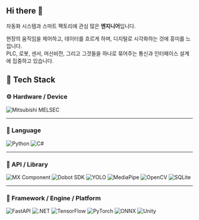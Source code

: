 ## Hi there 👋
자동화 시스템과 스마트 팩토리에 관심 많은 **엔지니어**입니다.

현장의 움직임을 제어하고, 데이터를 흐르게 하며, 디지털로 시각화하는 것에 흥미를 느낍니다.  
PLC, 로봇, 센서, 머신비전, 그리고 그것들을 하나로 묶어주는 통신과 인터페이스 설계에 집중하고 있습니다.


## 🔧 Tech Stack

### ⚙️ Hardware / Device
![Mitsubishi MELSEC](https://img.shields.io/badge/MITSUBISHI_MELSEC-E60012?style=flat&logo=semiconductor-manufacturing&logoColor=white)

---

### 🧩 Language
![Python](https://img.shields.io/badge/Python-3776AB?style=flat&logo=python&logoColor=white)
![C#](https://img.shields.io/badge/C%23-239120?style=flat&logo=dotnet&logoColor=white)


---

### 🔌 API / Library
![MX Component](https://img.shields.io/badge/MX_Component-000000?style=flat&logo=windows&logoColor=white)
![Dobot SDK](https://img.shields.io/badge/Dobot_SDK-0082C8?style=flat&logo=usb&logoColor=white)
![YOLO](https://img.shields.io/badge/YOLO-7B68EE?style=flat&logo=opencv&logoColor=white)
![MediaPipe](https://img.shields.io/badge/MediaPipe-FF6F00?style=flat&logo=google&logoColor=white)
![OpenCV](https://img.shields.io/badge/OpenCV-5C3EE8?style=flat&logo=OpenCV&logoColor=white)
![SQLite](https://img.shields.io/badge/SQLite-07405E?style=flat&logo=sqlite&logoColor=white)

---

### 🧱 Framework / Engine / Platform
![FastAPI](https://img.shields.io/badge/FastAPI-009688?style=flat&logo=fastapi&logoColor=white)
![.NET](https://img.shields.io/badge/.NET-512BD4?style=flat&logo=dotnet&logoColor=white)
![TensorFlow](https://img.shields.io/badge/TensorFlow-FF6F00?style=flat&logo=tensorflow&logoColor=white)
![PyTorch](https://img.shields.io/badge/PyTorch-EE4C2C?style=flat&logo=pytorch&logoColor=white)
![ONNX](https://img.shields.io/badge/ONNX-005CED?style=flat&logo=onnx&logoColor=white)
![Unity](https://img.shields.io/badge/Unity-000000?style=flat&logo=unity&logoColor=white)
